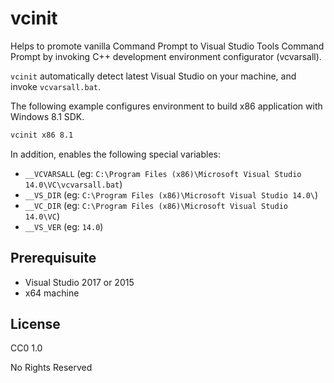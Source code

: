 # vcinit

Helps to promote vanilla Command Prompt to Visual Studio Tools Command Prompt by
invoking C++ development environment configurator (vcvarsall).

`vcinit` automatically detect latest Visual Studio on your machine, and invoke
`vcvarsall.bat`.

The following example configures environment to build x86 application with
Windows 8.1 SDK.

```bat
vcinit x86 8.1
```

In addition, enables the following special variables:

- `__VCVARSALL` (eg: `C:\Program Files (x86)\Microsoft Visual Studio 14.0\VC\vcvarsall.bat`)
- `__VS_DIR` (eg: `C:\Program Files (x86)\Microsoft Visual Studio 14.0\`)
- `__VC_DIR` (eg: `C:\Program Files (x86)\Microsoft Visual Studio 14.0\VC`)
- `__VS_VER` (eg: `14.0`)

## Prerequisuite

- Visual Studio 2017 or 2015
- x64 machine

## License

CC0 1.0

No Rights Reserved
